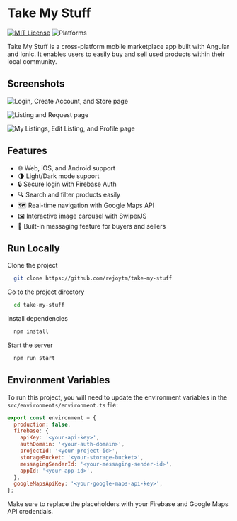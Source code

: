 
# Take My Stuff

[![MIT License](https://img.shields.io/badge/License-MIT-green.svg)](https://choosealicense.com/licenses/mit/)
![Platforms](https://img.shields.io/badge/Platform-Web%20%26%20iOS%20%26%20Android-blue.svg)

Take My Stuff is a cross-platform mobile marketplace app built with Angular and Ionic. It enables users to easily buy and sell used products within their local community.


## Screenshots

![Login, Create Account, and Store page](https://res.cloudinary.com/dnwasepdv/image/upload/w_2048/v1741624978/git/take-my-stuff/group-1_bnx3gt.png)

![Listing and Request page](https://res.cloudinary.com/dnwasepdv/image/upload/w_2048/v1741624971/git/take-my-stuff/group-2_ckxdqm.png)

![My Listings, Edit Listing, and Profile page](https://res.cloudinary.com/dnwasepdv/image/upload/w_2048/v1741624970/git/take-my-stuff/group-3_djmaan.png)


## Features

- 🌐 Web, iOS, and Android support
- 🌗 Light/Dark mode support
- 🔒 Secure login with Firebase Auth
- 🔍 Search and filter products easily
- 🗺️ Real-time navigation with Google Maps API
- 🖼️ Interactive image carousel with SwiperJS
- 📩 Built-in messaging feature for buyers and sellers


## Run Locally

Clone the project

```bash
  git clone https://github.com/rejoytm/take-my-stuff
```

Go to the project directory

```bash
  cd take-my-stuff
```

Install dependencies

```bash
  npm install
```

Start the server

```bash
  npm run start
```


## Environment Variables

To run this project, you will need to update the environment variables in the `src/environments/environment.ts` file:

```javascript
export const environment = {
  production: false,
  firebase: {
    apiKey: '<your-api-key>',
    authDomain: '<your-auth-domain>',
    projectId: '<your-project-id>',
    storageBucket: '<your-storage-bucket>',
    messagingSenderId: '<your-messaging-sender-id>',
    appId: '<your-app-id>',
  },
  googleMapsApiKey: '<your-google-maps-api-key>',
};

```

Make sure to replace the placeholders with your Firebase and Google Maps API credentials.
